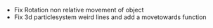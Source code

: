 


- Fix Rotation non relative movement of object
- Fix 3d particlesystem weird lines and add a movetowards function
